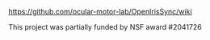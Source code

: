 https://github.com/ocular-motor-lab/OpenIrisSync/wiki

This project was partially funded by NSF award #2041726
